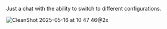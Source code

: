 Just a chat with the ability to switch to different configurations.

![CleanShot 2025-05-16 at 10 47 46@2x](https://github.com/user-attachments/assets/47fa9388-5f62-492c-934d-53158021e516)

